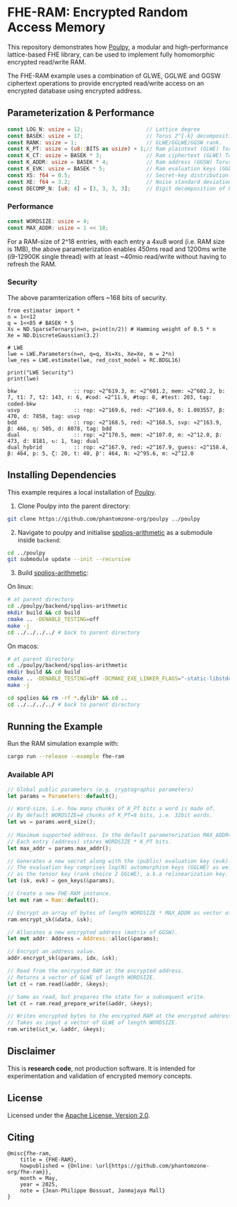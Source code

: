 # FHE-RAM: Encrypted Random Access Memory

This repository demonstrates how [Poulpy](https://github.com/phantomzone-org/poulpy), a modular and high-performance lattice-based FHE library, can be used to implement fully homomorphic encrypted read/write RAM.

The FHE-RAM example uses a combination of GLWE, GGLWE and GGSW ciphertext operations to provide encrypted read/write access on an encrypted database using encrypted address.

## Parameterization & Performance

```rust
const LOG_N: usize = 12;                    // Lattice degree
const BASEK: usize = 17;                    // Torus 2^{-k} decomposition basis.
const RANK: usize = 1;                      // GLWE/GGLWE/GGSW rank.
const K_PT: usize = (u8::BITS as usize) + 1;// Ram plaintext (GLWE) Torus precision.
const K_CT: usize = BASEK * 3;              // Ram ciphertext (GLWE) Torus precision.
const K_ADDR: usize = BASEK * 4;            // Ram address (GGSW) Torus precision.
const K_EVK: usize = BASEK * 5;             // Ram evaluation keys (GGLWE) Torus precision
const XS: f64 = 0.5;                        // Secret-key distribution.
const XE: f64 = 3.2;                        // Noise standard deviation.
const DECOMP_N: [u8; 4] = [3, 3, 3, 3];     // Digit decomposition of N.
```

### Performance

```rust
const WORDSIZE: usize = 4;
const MAX_ADDR: usize = 1 << 18;
```

For a RAM-size of 2^18 entries, with each entry a 4xu8 word (i.e. RAM size is 1MB), the above parameterization enables 450ms read and 1200ms write (i9-12900K single thread) with at least ~40mio read/write without having to refresh the RAM.

### Security

The above paramterization offers ~168 bits of security. 

```
from estimator import *
n = 1<<12
q = 1<<85 # BASEK * 5
Xs = ND.SparseTernary(n=n, p=int(n/2)) # Hamming weight of 0.5 * n
Xe = ND.DiscreteGaussian(3.2)

# LWE
lwe = LWE.Parameters(n=n, q=q, Xs=Xs, Xe=Xe, m = 2*n)
lwe_res = LWE.estimate(lwe, red_cost_model = RC.BDGL16)

print("LWE Security")
print(lwe)

bkw                  :: rop: ≈2^619.3, m: ≈2^601.2, mem: ≈2^602.2, b: 7, t1: 7, t2: 143, ℓ: 6, #cod: ≈2^11.9, #top: 0, #test: 203, tag: coded-bkw
usvp                 :: rop: ≈2^169.6, red: ≈2^169.6, δ: 1.003557, β: 470, d: 7858, tag: usvp
bdd                  :: rop: ≈2^168.5, red: ≈2^168.5, svp: ≈2^163.9, β: 466, η: 505, d: 8078, tag: bdd
dual                 :: rop: ≈2^170.5, mem: ≈2^107.0, m: ≈2^12.0, β: 473, d: 8181, ↻: 1, tag: dual
dual_hybrid          :: rop: ≈2^167.9, red: ≈2^167.9, guess: ≈2^158.4, β: 464, p: 5, ζ: 20, t: 40, β': 464, N: ≈2^95.6, m: ≈2^12.0
```

## Installing Dependencies

This example requires a local installation of [Poulpy](https://github.com/phantomzone-org/poulpy).

1. Clone Poulpy into the parent directory:

```bash
git clone https://github.com/phantomzone-org/poulpy ../poulpy
```

2. Navigate to poulpy and initialise [spqlios-arithmetic](https://github.com/phantomzone-org/spqlios-arithmetic) as a submodule inside `backend`:

```bash
cd ../poulpy
git submodule update --init --recursive
```

3. Build [spqlios-arithmetic](https://github.com/phantomzone-org/spqlios-arithmetic):

On linux:

```bash
# at parent directory
cd ./poulpy/backend/spqlios-arithmetic
mkdir build && cd build
cmake .. -DENABLE_TESTING=off
make -j
cd ../../../../ # back to parent directory
```

On macos:

```bash
# at parent directory
cd ./poulpy/backend/spqlios-arithmetic
mkdir build && cd build
cmake .. -DENABLE_TESTING=off -DCMAKE_EXE_LINKER_FLAGS="-static-libstdc++"
make -j

cd spqlios && rm -rf *.dylib* && cd ..
cd ../../../../ # back to parent directory
```

## Running the Example

Run the RAM simulation example with:

```bash
cargo run --release --example fhe-ram
```

### Available API

```rust
// Global public parameters (e.g. cryptographic parameters)
let params = Parameters::default();

// Word-size, i.e. how many chunks of K_PT bits a word is made of.
// By default WORDSIZE=4 chunks of K_PT=8 bits, i.e. 32bit words.
let ws = params.word_size();
    
// Maximum supported address. In the default parameterization MAX_ADDR=1<<18;
// Each entry (address) stores WORDSIZE * K_PT bits.
let max_addr = params.max_addr();

// Generates a new secret along with the (public) evaluation key (evk).
// The evaluation key comprises log(N) automorphism keys (GGLWE) as well
// as the tensor key (rank choice 2 GGLWE), a.k.a relinearization key.
let (sk, evk) = gen_keys(&params);

// Create a new FHE-RAM instance.
let mut ram = Ram::default();

// Encrypt an array of bytes of length WORDSIZE * MAX_ADDR as vector of GLWE.
ram.encrypt_sk(&data, &sk);

// Allocates a new encrypted address (matrix of GGSW).
let mut addr: Address = Address::alloc(&params);

// Encrypt an address value.
addr.encrypt_sk(&params, idx, &sk);

// Read from the encrypted RAM at the encrypted address.
// Returns a vector of GLWE of length WORDSIZE.
let ct = ram.read(&addr, &keys);

// Same as read, but prepares the state for a subsequent write.
let ct = ram.read_prepare_write(&addr, &keys);

// Writes encrypted bytes to the encrypted RAM at the encrypted address.
// Takes as input a vector of GLWE of length WORDSIZE.
ram.write(&ct_w, &addr, &keys); 
```

## Disclaimer

This is **research code**, not production software. It is intended for experimentation and validation of encrypted memory concepts.

## License

Licensed under the [Apache License, Version 2.0](LICENSE).

## Citing

```
@misc{fhe-ram,
    title = {FHE-RAM},
    howpublished = {Online: \url{https://github.com/phantomzone-org/fhe-ram}},
    month = May,
    year = 2025,
    note = {Jean-Philippe Bossuat, Janmajaya Mall}
}
```
